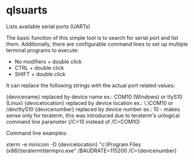 # qlsuarts
Lists available serial ports (UARTs)

The basic function of this simple tool is to search for serial port and list them. Additionally, there are configurable command lines to set up multiple terminal programs to execute:

- No modifiers + double click
- CTRL + double click
- SHIFT + double click

It can replace the following strings with the actual port related values:

{devicename} replaced by device name ex.: COM10 (Windows) or ttyS10 (Linux)
{devicelocation} replaced by device location ex.: \\.\COM10 or /dev/ttyS10
{devicenumber} replaced by device number ex.: 10 - makes sense only for teraterm, this was introduced due to teraterm's unlogical command line parameter (/C=10 instead of /C=COM10)

Command line examples:

xterm -e minicom -D {devicelocation}
"c:\Program Files (x86)\teraterm\ttermpro.exe" /BAUDRATE=115200 /C={devicenumber}
